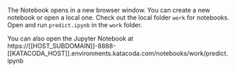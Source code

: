 
The Notebook opens in a new browser window. You can create a new notebook or open a local one. Check out the local folder `work` for notebooks. Open and run `predict.ipynb` in the `work` folder.

You can also open the Jupyter Notebook at https://[[HOST_SUBDOMAIN]]-8888-[[KATACODA_HOST]].environments.katacoda.com/notebooks/work/predict.ipynb